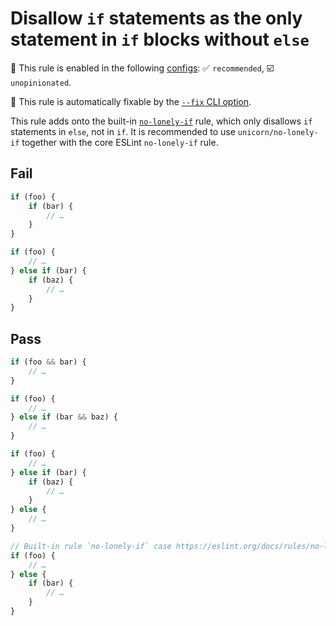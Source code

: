 # Disallow `if` statements as the only statement in `if` blocks without `else`

💼 This rule is enabled in the following [configs](https://github.com/sindresorhus/eslint-plugin-unicorn#recommended-config): ✅ `recommended`, ☑️ `unopinionated`.

🔧 This rule is automatically fixable by the [`--fix` CLI option](https://eslint.org/docs/latest/user-guide/command-line-interface#--fix).

<!-- end auto-generated rule header -->
<!-- Do not manually modify this header. Run: `npm run fix:eslint-docs` -->

This rule adds onto the built-in [`no-lonely-if`](https://eslint.org/docs/rules/no-lonely-if) rule, which only disallows `if` statements in `else`, not in `if`. It is recommended to use `unicorn/no-lonely-if` together with the core ESLint `no-lonely-if` rule.

## Fail

```js
if (foo) {
	if (bar) {
		// …
	}
}
```

```js
if (foo) {
	// …
} else if (bar) {
	if (baz) {
		// …
	}
}
```

## Pass

```js
if (foo && bar) {
	// …
}
```

```js
if (foo) {
	// …
} else if (bar && baz) {
	// …
}
```

```js
if (foo) {
	// …
} else if (bar) {
	if (baz) {
		// …
	}
} else {
	// …
}
```

```js
// Built-in rule `no-lonely-if` case https://eslint.org/docs/rules/no-lonely-if
if (foo) {
	// …
} else {
	if (bar) {
		// …
	}
}
```
